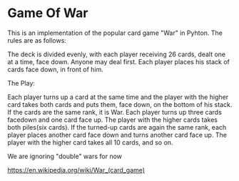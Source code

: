 # Game Of War 

This is an implementation of the popular card game "War" in Pyhton. The rules are as follows:

The deck is divided evenly, with each player receiving 26 cards, dealt one at a time, face down. Anyone may deal first. Each player places his stack of cards face down, in front of him.

The Play:

Each player turns up a card at the same time and the player with the higher card takes both cards and puts them, face down, on the bottom of his stack. If the cards are the same rank, it is War. Each player turns up three cards facedown and one card face up. The player with the higher cards takes both piles(six cards). If the turned-up cards are again the same rank, each player places another card face down and turns another card face up. The player with the higher card takes all 10 cards, and so on.

We are ignoring "double" wars  for now

https://en.wikipedia.org/wiki/War_(card_game)
